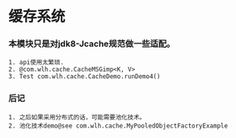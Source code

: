 # 缓存系统
### 本模块只是对jdk8-Jcache规范做一些适配。
    1. api使用太繁琐.
    2. @com.wlh.cache.CacheMSGimp<K, V>
    3. Test com.wlh.cache.CacheDemo.runDemo4()
### 后记
    1. 之后如果采用分布式的话，可能需要池化技术。
    2. 池化技术demo@see com.wlh.cache.MyPooledObjectFactoryExample